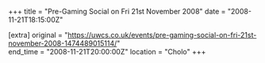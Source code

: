 +++
title = "Pre-Gaming Social on Fri 21st November 2008"
date = "2008-11-21T18:15:00Z"

[extra]
original = "https://uwcs.co.uk/events/pre-gaming-social-on-fri-21st-november-2008-1474489015114/"    
end_time = "2008-11-21T20:00:00Z"
location = "Cholo"
+++



